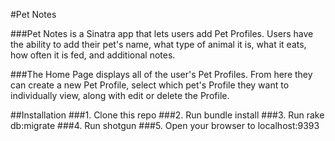 #Pet Notes

###Pet Notes is a Sinatra app that lets users add Pet Profiles. Users have the ability to add their pet's name, what type of animal it is, what it eats, how often it is fed, and additional notes. 

###The Home Page displays all of the user's Pet Profiles. From here they can create a new Pet Profile, select which pet's Profile they want to individually view, along with edit or delete the Profile.

##Installation
###1. Clone this repo
###2. Run bundle install
###3. Run rake db:migrate
###4. Run shotgun
###5. Open your browser to localhost:9393


